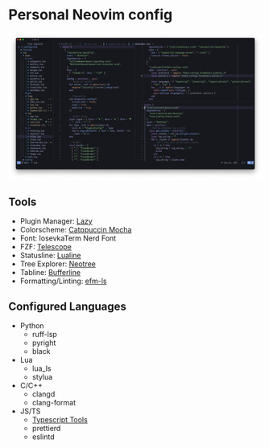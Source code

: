 # Personal Neovim config

![Neovim Screenshot](./assets/neovim.png)

## Tools
- Plugin Manager: [Lazy](https://github.com/folke/lazy.nvim)
- Colorscheme: [Catppuccin Mocha](https://github.com/catppuccin/nvim)
- Font: IosevkaTerm Nerd Font
- FZF: [Telescope](https://github.com/nvim-telescope/telescope.nvim)
- Statusline: [Lualine](https://github.com/nvim-lualine/lualine.nvim)
- Tree Explorer: [Neotree](https://github.com/nvim-neo-tree/neo-tree.nvim)
- Tabline: [Bufferline](https://github.com/akinsho/bufferline.nvim)
- Formatting/Linting: [efm-ls](https://github.com/creativenull/efmls-configs-nvim)

## Configured Languages
- Python
    - ruff-lsp
    - pyright
    - black
- Lua
    - lua\_ls
    - stylua
- C/C++
    - clangd
    - clang-format
- JS/TS
    - [Typescript Tools](https://github.com/pmizio/typescript-tools.nvim)
    - prettierd
    - eslintd
